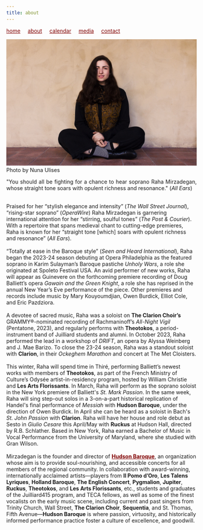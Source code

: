 ```yaml
---
title: about
---
```

<style>
a { color: maroon; } 
</style>
[home](/)&nbsp;&nbsp;&nbsp;&nbsp; [about](/about)&nbsp;&nbsp;&nbsp;&nbsp; [calendar](/calendar)&nbsp;&nbsp;&nbsp;&nbsp; [media](/media)&nbsp;&nbsp;&nbsp;&nbsp; [contact](/contact)

![photo](Raha_sitting.jpg)<br>
Photo by Nuna Ulises

<p style="text-align:justify">
"You should all be fighting for a chance to hear soprano Raha Mirzadegan, whose straight tone soars with opulent richness and resonance." (<i>All Ears</i>)<br>
<br>
  
Praised for her “stylish elegance and intensity” (<i>The Wall Street Journal</i>), “rising-star soprano” (<i>OperaWire</i>) Raha Mirzadegan is garnering international attention for her “stirring, soulful tones” (<i>The Post & Courier</i>). With a repertoire that spans medieval chant to cutting-edge premieres, Raha is known for her “straight tone [which] soars with opulent richness and resonance” (<i>All Ears</i>).
<br>
<br>
“Totally at ease in the Baroque style” (<i>Seen and Heard International</i>), Raha began the 2023-24 season debuting at Opera Philadelphia as the featured soprano in Karim Sulayman’s Baroque pastiche <i>Unholy Wars</i>, a role she originated at Spoleto Festival USA. An avid performer of new works, Raha will appear as Guinevere on the forthcoming premiere recording of Doug Balliett’s opera <i>Gawain and the Green Knight</i>, a role she has reprised in the annual New Year’s Eve performance of the piece. Other premieres and records include music by Mary Kouyoumdjian, Owen Burdick, Elliot Cole, and Eric Pazdziora.
<br>
<br>
A devotee of sacred music, Raha was a soloist on <b>The Clarion Choir’s</b> GRAMMY®-nominated recording of Rachmaninoff’s <i>All-Night Vigil</i> (Pentatone, 2023), and regularly performs with <b>Theotokos</b>, a period-instrument band of Juilliard students and alumni. In October 2023, Raha performed the lead in a workshop of <i>DRIFT</i>, an opera by Alyssa Weinberg and J. Mae Barizo. To close the 23-24 season, Raha was a standout soloist with <b>Clarion</b>, in their <i>Ockeghem Marathon</i> and concert at The Met Cloisters.
<br>
<br>
This winter, Raha will spend time in Thiré, performing Balliett’s newest works with members of <b>Theotokos</b>, as part of the French Ministry of Culture’s Odysée artist-in-residency program, hosted by William Christie and <b>Les Arts Florissants</b>. In March, Raha will perform as the soprano soloist in the New York premiere of Balliett's <i>St. Mark Passion</i>. In the same week, Raha will sing step-out solos in a 3-on-a-part historical replication of Handel's final performance of <i>Messiah</i> with <b>Hudson Baroque</b>, under the direction of Owen Burdick. In April she can be heard as a soloist in Bach's <i>St. John Passion</i> with <b>Clarion</b>. Raha will have her house and role debut as Sesto in <i>Giulio Cesare</i> this April/May with <b>Ruckus</b> at Hudson Hall, directed by R.B. Schlather. Based in New York, Raha earned a Bachelor of Music in Vocal Performance from the University of Maryland, where she studied with Gran Wilson.
<br>
<br>
Mirzadegan is the founder and director of <a href="https://www.hudsonbaroque.com"><b>Hudson Baroque</b></a>, an organization whose aim is to provide soul-nourishing, and accessible concerts for all members of the regional community. In collaboration with award-winning, internationally acclaimed artists—players from <b>Il Pomo d’Oro</b>, <b>Les Talens Lyriques</b>, <b>Holland Baroque</b>, <b>The English Concert</b>, <b>Pygmalion</b>, <b>Jupiter</b>, <b>Ruckus</b>, <b>Theotokos</b>, and <b>Les Arts Florissants</b>, etc., students and graduates of the Juilliard415 program, and TECA fellows, as well as some of the finest vocalists on the early music scene, including current and past singers from Trinity Church, Wall Street, <b>The Clarion Choir</b>, <b>Sequentia</b>, and St. Thomas, Fifth Avenue—<b>Hudson Baroque</b> is where passion, virtuosity, and historically informed performance practice foster a culture of excellence, and goodwill.
</p>
